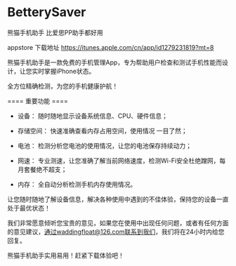 # BetterySaver
熊猫手机助手 比爱思PP助手都好用

appstore 下载地址 https://itunes.apple.com/cn/app/id1279231819?mt=8


熊猫手机助手是一款免费的手机管理App，专为帮助用户检查和测试手机性能而设计，让您实时掌握iPhone状态。

全方位精确检测，为您的手机健康护航！

==== 重要功能 ====

- 设备：
随时随地显示设备系统信息、CPU、硬件信息；

- 存储空间：
快速准确查看内存占用空间，使用情况
一目了然；

- 电池：
检测分析您电池的使用情况，让您的电池保存持续动力；

- 网速：
专业测速，让您准确了解当前网络速度，检测Wi-Fi安全杜绝蹭网，每月套餐绝不超支； 

- 内存：
全自动分析检测手机内存使用情况。

让您随时随地了解设备信息，解决各种使用中遇到的不佳体验，保持您的设备一直处于最优状态！

我们非常愿意倾听您宝贵的意见，如果您在使用中出现任何问题，或者有任何方面的意见建议，通过waddingfloat@126.com联系到我们，我们将在24小时内给您回复。 

熊猫手机助手实用易用！赶紧下载体验吧！
